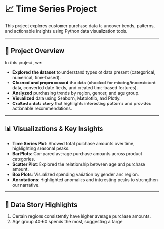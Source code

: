# 📈 Time Series Project

This project explores customer purchase data to uncover trends, patterns, and actionable insights using Python data visualization tools.

---

## 🚀 Project Overview

In this project, we:
- **Explored the dataset** to understand types of data present (categorical, numerical, time-based).
- **Cleaned and preprocessed** the data (checked for missing/inconsistent data, converted date fields, and created time-based features).
- **Analyzed** purchasing trends by region, gender, and age group.
- **Visualized** data using Seaborn, Matplotlib, and Plotly.
- **Crafted a data story** that highlights interesting patterns and provides actionable recommendations.

---

## 📊 Visualizations & Key Insights

- **Time Series Plot**: Showed total purchase amounts over time, highlighting seasonal peaks.
- **Bar Plots**: Compared average purchase amounts across product categories.
- **Scatter Plot**: Explored the relationship between age and purchase amount.
- **Box Plots**: Visualized spending variation by gender and region.
- **Annotations**: Highlighted anomalies and interesting peaks to strengthen our narrative.

---

## 📝 Data Story Highlights

1. Certain regions consistently have higher average purchase amounts.
2. Age group 40-60 spends the most, suggesting a targe
